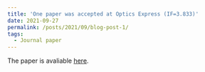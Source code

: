 ```yaml
---
title: 'One paper was accepted at Optics Express (IF=3.833)'
date: 2021-09-27
permalink: /posts/2021/09/blog-post-1/
tags:
  - Journal paper
---
```


The paper is avaliable [here](https://opg.optica.org/oe/fulltext.cfm?uri=oe-29-20-31754&id=459622).
